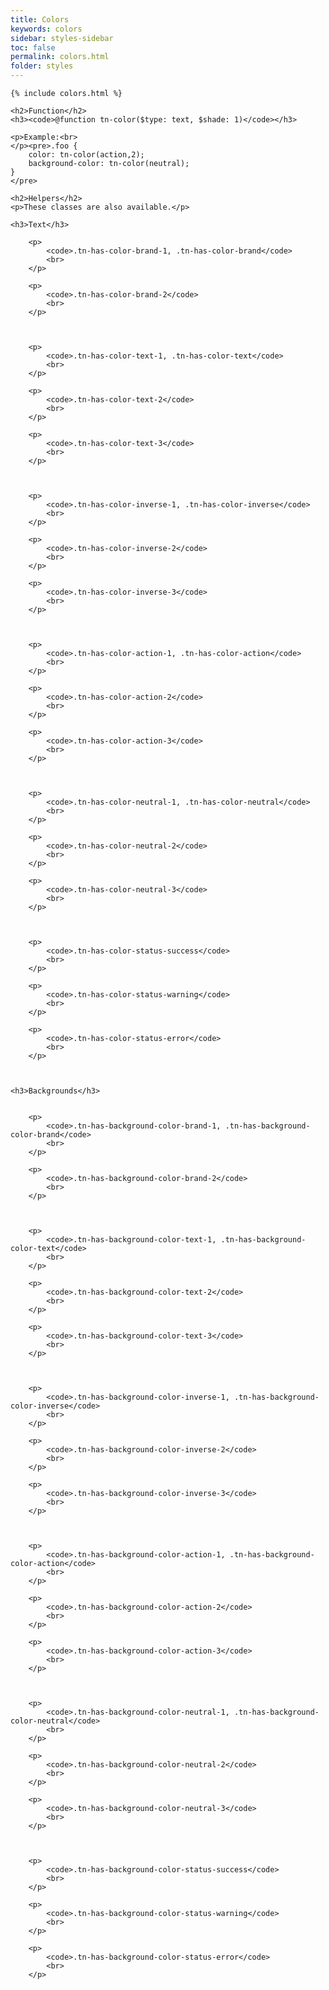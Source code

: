 ```yaml
---
title: Colors
keywords: colors
sidebar: styles-sidebar
toc: false
permalink: colors.html
folder: styles
---
```


<section class="docs-section" id="colors">

    {% include colors.html %}

    <h2>Function</h2>
    <h3><code>@function tn-color($type: text, $shade: 1)</code></h3>

    <p>Example:<br>
    </p><pre>.foo {
        color: tn-color(action,2);
        background-color: tn-color(neutral);
    }
    </pre>

    <h2>Helpers</h2>
    <p>These classes are also available.</p>

    <h3>Text</h3>

        <p>
            <code>.tn-has-color-brand-1, .tn-has-color-brand</code>
            <br>
        </p>

        <p>
            <code>.tn-has-color-brand-2</code>
            <br>
        </p>



        <p>
            <code>.tn-has-color-text-1, .tn-has-color-text</code>
            <br>
        </p>

        <p>
            <code>.tn-has-color-text-2</code>
            <br>
        </p>

        <p>
            <code>.tn-has-color-text-3</code>
            <br>
        </p>



        <p>
            <code>.tn-has-color-inverse-1, .tn-has-color-inverse</code>
            <br>
        </p>

        <p>
            <code>.tn-has-color-inverse-2</code>
            <br>
        </p>

        <p>
            <code>.tn-has-color-inverse-3</code>
            <br>
        </p>



        <p>
            <code>.tn-has-color-action-1, .tn-has-color-action</code>
            <br>
        </p>

        <p>
            <code>.tn-has-color-action-2</code>
            <br>
        </p>

        <p>
            <code>.tn-has-color-action-3</code>
            <br>
        </p>



        <p>
            <code>.tn-has-color-neutral-1, .tn-has-color-neutral</code>
            <br>
        </p>

        <p>
            <code>.tn-has-color-neutral-2</code>
            <br>
        </p>

        <p>
            <code>.tn-has-color-neutral-3</code>
            <br>
        </p>



        <p>
            <code>.tn-has-color-status-success</code>
            <br>
        </p>

        <p>
            <code>.tn-has-color-status-warning</code>
            <br>
        </p>

        <p>
            <code>.tn-has-color-status-error</code>
            <br>
        </p>



    <h3>Backgrounds</h3>


        <p>
            <code>.tn-has-background-color-brand-1, .tn-has-background-color-brand</code>
            <br>
        </p>

        <p>
            <code>.tn-has-background-color-brand-2</code>
            <br>
        </p>



        <p>
            <code>.tn-has-background-color-text-1, .tn-has-background-color-text</code>
            <br>
        </p>

        <p>
            <code>.tn-has-background-color-text-2</code>
            <br>
        </p>

        <p>
            <code>.tn-has-background-color-text-3</code>
            <br>
        </p>



        <p>
            <code>.tn-has-background-color-inverse-1, .tn-has-background-color-inverse</code>
            <br>
        </p>

        <p>
            <code>.tn-has-background-color-inverse-2</code>
            <br>
        </p>

        <p>
            <code>.tn-has-background-color-inverse-3</code>
            <br>
        </p>



        <p>
            <code>.tn-has-background-color-action-1, .tn-has-background-color-action</code>
            <br>
        </p>

        <p>
            <code>.tn-has-background-color-action-2</code>
            <br>
        </p>

        <p>
            <code>.tn-has-background-color-action-3</code>
            <br>
        </p>



        <p>
            <code>.tn-has-background-color-neutral-1, .tn-has-background-color-neutral</code>
            <br>
        </p>

        <p>
            <code>.tn-has-background-color-neutral-2</code>
            <br>
        </p>

        <p>
            <code>.tn-has-background-color-neutral-3</code>
            <br>
        </p>



        <p>
            <code>.tn-has-background-color-status-success</code>
            <br>
        </p>

        <p>
            <code>.tn-has-background-color-status-warning</code>
            <br>
        </p>

        <p>
            <code>.tn-has-background-color-status-error</code>
            <br>
        </p>

</section>
